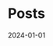 ---
title: 'Posts'
date: 2024-01-01
type: landing

design:
  spacing: '5rem'

sections:
  - block: markdown
    content:
      title: '📝 Blog Posts & Research Insights'
      text: |
        Explore my thoughts on research, methodology, and the intersection of neuroscience and data science. This includes both technical blog posts and insights from my published work.
    
  - block: collection
    content:
      title: 'Recent Blog Posts'
      filters:
        folders:
          - post
      count: 10
    design:
      view: date-title-summary
      
  - block: collection
    content:
      title: 'Featured Publications'
      text: 'Key papers with detailed discussions and insights'
      filters:
        folders:
          - publication
        featured_only: true
    design:
      view: article-grid
      columns: 2
      
  - block: collection
    content:
      title: 'All Publications'
      filters:
        folders:
          - publication
    design:
      view: citation
---